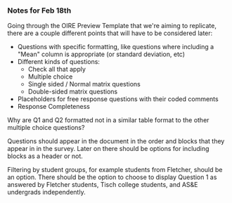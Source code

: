 ### Notes for Feb 18th
Going through the OIRE Preview Template that we're aiming to replicate, there are a couple different points that will have to be considered later:
- Questions with specific formatting, like questions where including a "Mean" column is appropriate (or standard deviation, etc)
- Different kinds of questions:
  - Check all that apply
  - Multiple choice
  - Single sided / Normal matrix questions
  - Double-sided matrix questions
- Placeholders for free response questions with their coded comments
- Response Completeness

Why are Q1 and Q2 formatted not in a similar table format to the other multiple choice questions?

Questions should appear in the document in the order and blocks that they appear in in the survey. Later on there should be options for including blocks as a header or not.

Filtering by student groups, for example students from Fletcher, should be an option. There should be the option to choose to display Question 1 as answered by Fletcher students, Tisch college students, and AS&E undergrads independently.
